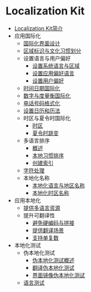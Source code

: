 # Localization Kit

- [Localization Kit简介](../internationalization/i18n-l10n.md)
- 应用国际化
    - [国际化界面设计](../internationalization/i18n-ui-design.md)
    - [区域标识与文化习惯划分](../internationalization/i18n-locale-culture.md)
    - 设置语言与用户偏好
        - [设置系统语言与区域](../internationalization/i18n-system-language-region.md)
        - [设置应用偏好语言](../internationalization/i18n-preferred-language.md)
        - [设置用户偏好](../internationalization/i18n-user-preferences.md)
    - [时间日期国际化](../internationalization/i18n-time-date.md)
    - [数字与度量衡国际化](../internationalization/i18n-numbers-weights-measures.md)
    - [电话号码格式化](../internationalization/i18n-phone-numbers.md)
    - [设置日历和历法](../internationalization/i18n-calendar.md)
    - 时区与夏令时国际化
        - [时区](../internationalization/i18n-time-zone.md)
        - [夏令时跳变](../internationalization/i18n-dst-transition.md)
    - 多语言排序
        - [概述](../internationalization/i18n-sorting-overview.md)
        - [本地习惯排序](../internationalization/i18n-sorting-local.md)
        - [创建索引](../internationalization/i18n-sorting-index.md)
    - [字符处理](../internationalization/i18n-character-processing.md)
    - 本地化名称
        - [本地化语言与地区名称](../internationalization/i18n-language-region-display.md)
        - [本地化时区名称](../internationalization/i18n-time-zone-display.md)
- 应用本地化
    - [提供多语言资源](../internationalization/l10n-multilingual-resources.md)
    - 提升可翻译性
        - [避免硬编码与拼接](../internationalization/l10n-hard-coding-concatenate.md)
        - [提供翻译场景](../internationalization/l10n-translation-scene.md)
        - [支持单复数](../internationalization/l10n-singular-plural.md)
- 本地化测试
    - 伪本地化测试
        - [伪本地化测试概述](../internationalization/pseudo-i18n-testing-overview.md)
        - [翻译伪本地化测试](../internationalization/pseudo-i18n-testing-translation.md)
        - [界面镜像伪本地化测试](../internationalization/pseudo-i18n-testing-mirror.md)
    - [语言测试](../internationalization/linguistic-testing.md)